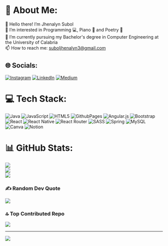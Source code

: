 # 💫 About Me:
👋 Hello there! I’m Jhenalyn Subol <br> 👀 I’m interested in Programming 💻, Piano 🎹 and Poetry 📝<br> 🌱 I’m currently pursuing my Bachelor's degree in Computer Engineering at the University of Calabria<br> 📫 How to reach me: suboljhenalyn3@gmail.com


## 🌐 Socials:
[![Instagram](https://img.shields.io/badge/Instagram-%23E4405F.svg?logo=Instagram&logoColor=white)](https://instagram.com/jhenalsbl) [![LinkedIn](https://img.shields.io/badge/LinkedIn-%230077B5.svg?logo=linkedin&logoColor=white)](https://www.linkedin.com/in/jhenalyn-subol-491621200/) [![Medium](https://img.shields.io/badge/Medium-12100E?logo=medium&logoColor=white)](https://medium.com/@@suboljhenalyn3) 

# 💻 Tech Stack:
![Java](https://img.shields.io/badge/java-%23ED8B00.svg?style=for-the-badge&logo=openjdk&logoColor=white) ![JavaScript](https://img.shields.io/badge/javascript-%23323330.svg?style=for-the-badge&logo=javascript&logoColor=%23F7DF1E) ![HTML5](https://img.shields.io/badge/html5-%23E34F26.svg?style=for-the-badge&logo=html5&logoColor=white) ![GithubPages](https://img.shields.io/badge/github%20pages-121013?style=for-the-badge&logo=github&logoColor=white) ![Angular.js](https://img.shields.io/badge/angular.js-%23E23237.svg?style=for-the-badge&logo=angularjs&logoColor=white) ![Bootstrap](https://img.shields.io/badge/bootstrap-%238511FA.svg?style=for-the-badge&logo=bootstrap&logoColor=white) ![React](https://img.shields.io/badge/react-%2320232a.svg?style=for-the-badge&logo=react&logoColor=%2361DAFB) ![React Native](https://img.shields.io/badge/react_native-%2320232a.svg?style=for-the-badge&logo=react&logoColor=%2361DAFB) ![React Router](https://img.shields.io/badge/React_Router-CA4245?style=for-the-badge&logo=react-router&logoColor=white) ![SASS](https://img.shields.io/badge/SASS-hotpink.svg?style=for-the-badge&logo=SASS&logoColor=white) ![Spring](https://img.shields.io/badge/spring-%236DB33F.svg?style=for-the-badge&logo=spring&logoColor=white) ![MySQL](https://img.shields.io/badge/mysql-4479A1.svg?style=for-the-badge&logo=mysql&logoColor=white) ![Canva](https://img.shields.io/badge/Canva-%2300C4CC.svg?style=for-the-badge&logo=Canva&logoColor=white) ![Notion](https://img.shields.io/badge/Notion-%23000000.svg?style=for-the-badge&logo=notion&logoColor=white)
# 📊 GitHub Stats:
![](https://github-readme-stats.vercel.app/api?username=jhenals&theme=dark&hide_border=false&include_all_commits=true&count_private=true)<br/>
![](https://github-readme-streak-stats.herokuapp.com/?user=jhenals&theme=dark&hide_border=false)<br/>
![](https://github-readme-stats.vercel.app/api/top-langs/?username=jhenals&theme=dark&hide_border=false&include_all_commits=true&count_private=true&layout=compact)

### ✍️ Random Dev Quote
![](https://quotes-github-readme.vercel.app/api?type=horizontal&theme=radical)

### 🔝 Top Contributed Repo
![](https://github-contributor-stats.vercel.app/api?username=jhenals&limit=5&theme=dark&combine_all_yearly_contributions=true)

---
[![](https://visitcount.itsvg.in/api?id=jhenals&icon=1&color=6)](https://visitcount.itsvg.in)

<!-- Proudly created with GPRM ( https://gprm.itsvg.in ) -->
